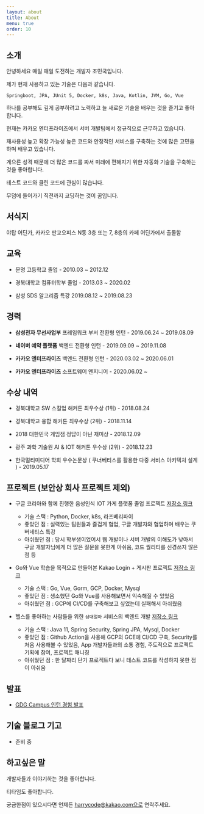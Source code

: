 ```yaml
---
layout: about
title: About
menu: true
order: 10
---
```


## 소개

안녕하세요 매일 매일 도전하는 개발자 조민국입니다.

제가 현재 사용하고 있는 기술은 다음과 같습니다.

`Springboot, JPA, JUnit 5, Docker, k8s, Java, Kotlin, JVM, Go, Vue`

하나를 공부해도 깊게 공부하려고 노력하고 늘 새로운 기술을 배우는 것을 즐기고 좋아합니다.

현재는 카카오 엔터프라이즈에서 서버 개발팀에서 정규직으로 근무하고 있습니다. 

재사용성 높고 확장 가능성 높은 코드와 안정적인 서비스를 구축하는 것에 많은 고민을 하며 배우고 있습니다.

게으른 성격 때문에 더 많은 코드를 짜서 미래에 편해지기 위한 자동화 기술을 구축하는 것을 좋아합니다.

테스트 코드와 클린 코드에 관심이 많습니다.

무덤에 들어가기 직전까지 코딩하는 것이 꿈입니다.

## 서식지

야탑 어딘가, 카카오 판교오피스 N동 3층 또는 7, 8층의 카페 어딘가에서 출몰함

## 교육

- 문명 고등학교 졸업 - 2010.03 ~ 2012.12

- 경북대학교 컴퓨터학부 졸업 - 2013.03 ~ 2020.02

- 삼성 SDS 알고리즘 특강 2019.08.12 ~ 2019.08.23

## 경력

- **삼성전자 무선사업부** 프레임워크 부서 전환형 인턴 - 2019.06.24 ~ 2019.08.09

- **네이버 예약 플랫폼** 백엔드 전환형 인턴 - 2019.09.09 ~ 2019.11.08

- **카카오 엔터프라이즈** 백엔드 전환형 인턴 - 2020.03.02 ~ 2020.06.01

- **카카오 엔터프라이즈** 소프트웨어 엔지니어 - 2020.06.02 ~

## 수상 내역

- 경북대학교 SW 스킬업 해커톤 최우수상 (1위) - 2018.08.24

- 경북대학교 융합 해커톤 최우수상 (2위) - 2018.11.14

- 2018 대한민국 게임잼 정답이 아닌 재미상 - 2018.12.09

- 광주 과학 기술원 AI & IOT 해커톤 우수상 (2위) - 2018.12.23

- 한국멀티미디어 학회 우수논문상 ( 쿠너베티스를 활용한 다중 서비스 아키텍처 설계 ) - 2019.05.17

## 프로젝트 (보안상 회사 프로젝트 제외)

- 구글 코리아와 함께 진행한 음성인식 IOT 가게 플랫폼 졸업 프로젝트 [저장소 링크](https://github.com/minkukjo/CapstoneDesign2)
  - 기술 스택 : Python, Docker, k8s, 라즈베리파이
  - 좋았던 점 : 실력있는 팀원들과 즐겁게 협업, 구글 개발자와 협업하며 배우는 쿠버네티스 특강
  - 아쉬웠던 점 : 당시 학부생이었어서 웹 개발이나 서버 개발의 이해도가 낮아서 구글 개발자님에게 더 많은 질문을 못한게 아쉬움, 코드 퀄리티를 신경쓰지 않은 점 등

- Go와 Vue 학습을 목적으로 만들어본 Kakao Login + 게시판 프로젝트 [저장소 링크](https://github.com/minkukjo/BookStudy)
  - 기술 스택 : Go, Vue, Gorm, GCP, Docker, Mysql
  - 좋았던 점 : 생소했던 Go와 Vue를 사용해보면서 익숙해질 수 있었음
  - 아쉬웠던 점 : GCP에 CI/CD를 구축해보고 싶었는데 실패해서 아쉬웠음

- 헬스를 좋아하는 사람들을 위한 `삼대얼마` 서비스의 백엔드 개발 [저장소 링크](https://github.com/depromeet/8th-warming-up-backend-2team)
  - 기술 스택 : Java 11, Spring Security, Spring JPA, Mysql, Docker
  - 좋았던 점 : Github Action을 사용해 GCP의 GCE에 CI/CD 구축, Security를 처음 사용해볼 수 있었음, App 개발자들과의 소통 경험, 주도적으로 프로젝트 기획에 참여, 프로젝트 매니징
  - 아쉬웠던 점 : 한 달짜리 단기 프로젝트다 보니 테스트 코드를 작성하지 못한 점이 아쉬움

## 발표

- [GDG Campus 인턴 경험 발표](https://festa.io/events/1118?fbclid=IwAR3ZbOFO6raTOddnZO6kdtxn74ig-vFH9-HkXfIlPG05hTeNn4oc4scYZzs)

## 기술 블로그 기고

- 준비 중

## 하고싶은 말

개발자들과 이야기하는 것을 좋아합니다.

티타임도 좋아합니다.

궁금한점이 있으시다면 언제든 harrycode@kakao.com으로 연락주세요.
